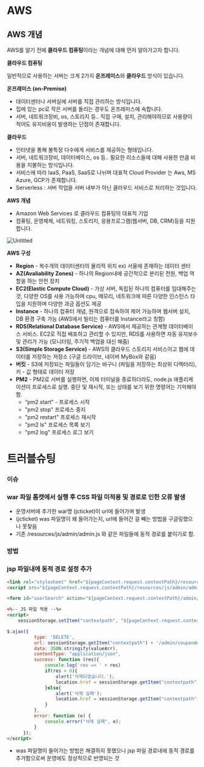 # AWS

## AWS 개념 

AWS를 알기 전에 **클라우드 컴퓨팅**이라는 개념에 대해 먼저 알아가고자 합니다.

**클라우드 컴퓨팅**

일반적으로 사용하는 서버는 크게 2가지 **온프레미스**와 **클라우드** 방식이 있습니다.

**온프레미스 (on-Premise)**

- 데이터센터나 서버실에 서버를 직접 관리하는 방식입니다.
- 집에 있는 pc로 작은 서버를 돌리는 경우도 온프레미스에 속합니다.
- 서버, 네트워크장비, os, 스토리지 등.. 직접 구매, 설치, 관리해야하므로 사용량이 적어도 유지비용이 발생하는 단점이 존재합니다.

**클라우드**

- 인터넷을 통해 불특정 다수에게 서비스를 제공하는 형태입니다.
- 서버, 네트워크장비, 데이터베이스, os 등.. 필요한 리소스들에 대해 사용한 만큼 비용을 지불하는 방식입니다.
- 서비스에 따라 IaaS, PaaS, SaaS로 나뉘며 대표적 Cloud Provider 는 Aws, MS Azure, GCP가 존재합니다.
- Serverless : 서버 작업을 서버 내부가 아닌 클라우드 서비스로 처리하는 것입니다.

**AWS 개념**

- Amazon Web Services 로 클라우드 컴퓨팅의 대표적 기업
- 컴퓨팅, 운영체제, 네트워킹, 스토리지, 응용프로그램(웹서버, DB, CRM)등을 지원합니다.

![Untitled](https://prod-files-secure.s3.us-west-2.amazonaws.com/9cd1d93b-59f1-42b3-9abe-8d2c7f0dd4b0/9899922e-5cb9-4a72-ae9a-7dddad59bbf2/Untitled.png)

**AWS 구성**

- **Region** - 복수개의 데이터센터의 물리적 위치 ex) 서울에 존재하는 데이터 센터
- **AZ(Avaliability Zones)** - 하나의 Region내에 공간적으로 분리된 전원, 백업 역할을 하는 안전 장치
- **EC2(Elastic Compute Cloud)** - 가상 서버, 독립된 하나의 컴퓨터를 임대해주는 것, 다양한 OS를 사용 가능하며 cpu, 메모리, 네트워크에 따른 다양한 인스턴스 타입을 지원하며 다양한 과금 옵션도 제공
- **Instance** - 하나의 컴퓨터 개념, 원격으로 접속하여 제어 가능하며 웹서버 설치, DB 환경 구축 가능 (AWS에서 빌리는 컴퓨터를 Instance라고 칭함)
- **RDS(Relational Database Service)** - AWS에서 제공하는 관계형 데이터베이스 서비스. EC2로 직접 배포하고 관리할 수 있지만, RDS를 사용하면 자동 유지보수 및 관리가 가능 (모니터링, 주기적 백업을 대신 해줌)
- **S3(Simple Storage Service)** - AWS의 클라우드 스토리지 서비스이고 웹에 데이터를 저장하는 저장소 (구글 드라이브, 네이버 MyBox와 같음)
- **버킷** - S3에 저장되는 파일들이 담기는 바구니 (파일을 저장하는 최상위 디렉터리), 키 - 값 형태로 데이터 저장
- **PM2** - PM2로 서버를 실행하면, 이제 터미널을 종료하더라도, node.js 애플리케이션이 프로세스로 실행. 중단 및 재시작, 또는 상태를 보기 위한 명령어는 기억해야함.
    - “pm2 start” - 프로세스 시작
    - "pm2 stop" 프로세스 중지
    - "pm2 restart" 프로세스 재시작
    - "pm2 ls" 프로세스 목록 보기
    - "pm2 log" 프로세스 로그 보기

# 트러블슈팅

### 이슈

### war 파일 톰캣에서 실행 후 CSS 파일 미적용 및 경로로 인한 오류 발생

- 운영서버에 추가한 war명 (jcticket)이 url에 들어가며 발생
- (jcticket) was 파일명이 왜 들어가는지, url에 들어간 걸 빼는 방법을 구글링했으나 못찾음
- 기존 /resources/js/admin/admin.js 와 같은 파일들에 동적 경로를 붙이기로 함.

### 방법

### jsp 파일내에 동적 경로 설정 추가

```html
<link rel="stylesheet" href="${pageContext.request.contextPath}/resources/css/admin/admin.css">
<script src="${pageContext.request.contextPath}/resources/js/admin/admin.js"></script>

<form id="userSearch" action="${pageContext.request.contextPath}/admin/user" method="get">

<%-- JS 파일 적용 --%>
<script>
    sessionStorage.setItem("contextpath", "${pageContext.request.contextPath}");

$.ajax({
          type: 'DELETE',
          url: sessionStorage.getItem("contextpath") + '/admin/coupondelete',
          data: JSON.stringify(valueArr),
          contentType: "application/json",
          success: function (res){
              console.log('res => ' + res)
              if(res > 0){
                  alert('삭제되었습니다.');
                  location.href = sessionStorage.getItem("contextpath")+ "/admin/coupondelete";
              }else{
                  alert('삭제 실패');
                  location.href = sessionStorage.getItem("contextpath")+ "/admin/coupondelete";
              }
          },
          error: function (e) {
              console.error("삭제 실패", e);
          }
      });
</script>
```

- was 파일명이 들어가는 방법은 해결하지 못했으나 jsp 파일 경로내에 동적 경로를 추가함으로써 운영에도 정상적으로 반영되는 것